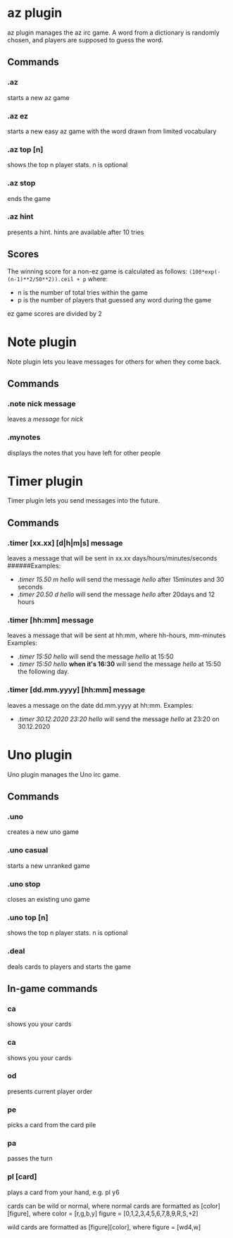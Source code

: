 # az plugin

az plugin manages the az irc game. A word from a dictionary is randomly chosen, and players are supposed to guess the word.


## Commands
### .az
starts a new az game

### .az ez
starts a new easy az game with the word drawn from limited vocabulary

### .az top [n]
shows the top n player stats. n is optional

### .az stop
ends the game

### .az hint
presents a hint.
hints are available after 10 tries

## Scores
The winning score for a non-ez game is calculated as follows:
`(100*exp(-(n-1)**2/50**2)).ceil + p`
where:
* n is the number of total tries within the game
* p is the number of players that guessed any word during the game

ez game scores are divided by 2

# Note plugin

Note plugin lets you leave messages for others for when they come back.


## Commands
### .note nick message
leaves a *message* for *nick*

### .mynotes
displays the notes that you have left for other people

# Timer plugin

Timer plugin lets you send messages into the future.


## Commands
### .timer [xx.xx] [d|h|m|s] message
leaves a message that will be sent in xx.xx days/hours/minutes/seconds
######Examples:
- *.timer 15.50 m hello*
will send the message *hello* after 15minutes and 30 seconds
- *.timer 20.50 d hello*
will send the message *hello* after 20days and 12 hours

### .timer [hh:mm] message
leaves a message that will be sent at hh:mm, where hh-hours, mm-minutes
Examples:
- *.timer 15:50 hello*
will send the message *hello* at 15:50
- *.timer 15:50 hello* **when it's 16:30**
will send the message *hello* at 15:50 the following day.

### .timer [dd.mm.yyyy] [hh:mm] message
leaves a message on the date dd.mm.yyyy at hh:mm.
Examples:
- *.timer 30.12.2020 23:20 hello*
will send the message *hello* at 23:20 on 30.12.2020

# Uno plugin

Uno plugin manages the Uno irc game.


## Commands
### .uno
creates a new uno game

### .uno casual
starts a new unranked game

### .uno stop
closes an existing uno game

### .uno top [n]
shows the top n player stats. n is optional

### .deal
deals cards to players and starts the game



## In-game commands

### ca
shows you your cards

### ca
shows you your cards

### od
presents current player order

### pe
picks a card from the card pile

### pa
passes the turn

### pl [card]
plays a card from your hand, e.g. pl y6

cards can be wild or normal, where
normal cards are formatted as [color][figure], where
color	= [r,g,b,y]
figure	= [0,1,2,3,4,5,6,7,8,9,R,S,+2]

wild cards are formatted as [figure][color], where
figure	= [wd4,w]
